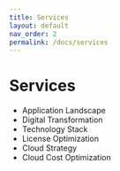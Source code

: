```yaml
---
title: Services
layout: default
nav_order: 2
permalink: /docs/services
---
```



# Services

- Application Landscape
- Digital Transformation
- Technology Stack
- License Optimization
- Cloud Strategy
- Cloud Cost Optimization
